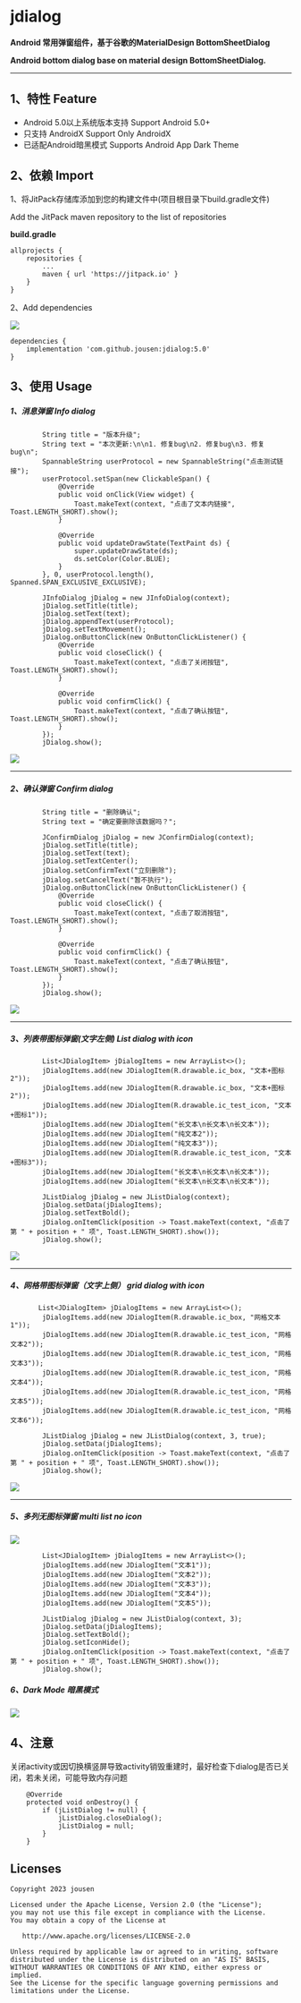# jdialog

**Android 常用弹窗组件，基于谷歌的MaterialDesign BottomSheetDialog**

**Android bottom dialog base on material design BottomSheetDialog.**

------

## 1、特性 Feature

- Android 5.0以上系统版本支持 Support Android 5.0+
- 只支持 AndroidX Support Only AndroidX
- 已适配Android暗黑模式 Supports Android App Dark Theme

## 2、依赖 Import

1、将JitPack存储库添加到您的构建文件中(项目根目录下build.gradle文件)

Add the JitPack maven repository to the list of repositories

**build.gradle**

```
allprojects {
    repositories {
        ...
        maven { url 'https://jitpack.io' }
    }
}
```

2、Add dependencies

[![](https://jitpack.io/v/jousen/jdialog.svg)](https://jitpack.io/#jousen/jdialog)

```
dependencies {
    implementation 'com.github.jousen:jdialog:5.0'
}
```

## 3、使用 Usage

##### 1、消息弹窗 Info dialog

```
        String title = "版本升级";
        String text = "本次更新:\n\n1. 修复bug\n2. 修复bug\n3. 修复bug\n";
        SpannableString userProtocol = new SpannableString("点击测试链接");
        userProtocol.setSpan(new ClickableSpan() {
            @Override
            public void onClick(View widget) {
                Toast.makeText(context, "点击了文本内链接", Toast.LENGTH_SHORT).show();
            }

            @Override
            public void updateDrawState(TextPaint ds) {
                super.updateDrawState(ds);
                ds.setColor(Color.BLUE);
            }
        }, 0, userProtocol.length(), Spanned.SPAN_EXCLUSIVE_EXCLUSIVE);

        JInfoDialog jDialog = new JInfoDialog(context);
        jDialog.setTitle(title);
        jDialog.setText(text);
        jDialog.appendText(userProtocol);
        jDialog.setTextMovement();
        jDialog.onButtonClick(new OnButtonClickListener() {
            @Override
            public void closeClick() {
                Toast.makeText(context, "点击了关闭按钮", Toast.LENGTH_SHORT).show();
            }

            @Override
            public void confirmClick() {
                Toast.makeText(context, "点击了确认按钮", Toast.LENGTH_SHORT).show();
            }
        });
        jDialog.show();
```

<img src="https://github.com/jousen/jdialog/blob/main/img/1.png"/>

------

##### 2、确认弹窗 Confirm dialog 

```
        String title = "删除确认";
        String text = "确定要删除该数据吗？";

        JConfirmDialog jDialog = new JConfirmDialog(context);
        jDialog.setTitle(title);
        jDialog.setText(text);
        jDialog.setTextCenter();
        jDialog.setConfirmText("立刻删除");
        jDialog.setCancelText("暂不执行");
        jDialog.onButtonClick(new OnButtonClickListener() {
            @Override
            public void closeClick() {
                Toast.makeText(context, "点击了取消按钮", Toast.LENGTH_SHORT).show();
            }

            @Override
            public void confirmClick() {
                Toast.makeText(context, "点击了确认按钮", Toast.LENGTH_SHORT).show();
            }
        });
        jDialog.show();
```

<img src="https://github.com/jousen/jdialog/blob/main/img/2.png"/>

------

##### 3、列表带图标弹窗(文字左侧) List dialog with icon

```
        List<JDialogItem> jDialogItems = new ArrayList<>();
        jDialogItems.add(new JDialogItem(R.drawable.ic_box, "文本+图标2"));
        jDialogItems.add(new JDialogItem(R.drawable.ic_box, "文本+图标2"));
        jDialogItems.add(new JDialogItem(R.drawable.ic_test_icon, "文本+图标1"));
        jDialogItems.add(new JDialogItem("长文本\n长文本\n长文本"));
        jDialogItems.add(new JDialogItem("纯文本2"));
        jDialogItems.add(new JDialogItem("纯文本3"));
        jDialogItems.add(new JDialogItem(R.drawable.ic_test_icon, "文本+图标3"));
        jDialogItems.add(new JDialogItem("长文本\n长文本\n长文本"));
        jDialogItems.add(new JDialogItem("长文本\n长文本\n长文本"));

        JListDialog jDialog = new JListDialog(context);
        jDialog.setData(jDialogItems);
        jDialog.setTextBold();
        jDialog.onItemClick(position -> Toast.makeText(context, "点击了第 " + position + " 项", Toast.LENGTH_SHORT).show());
        jDialog.show();
```

<img src="https://github.com/jousen/jdialog/blob/main/img/3.png"/>

------

##### 4、网格带图标弹窗（文字上侧） grid dialog with icon

```
       List<JDialogItem> jDialogItems = new ArrayList<>();
        jDialogItems.add(new JDialogItem(R.drawable.ic_box, "网格文本1"));
        jDialogItems.add(new JDialogItem(R.drawable.ic_test_icon, "网格文本2"));
        jDialogItems.add(new JDialogItem(R.drawable.ic_test_icon, "网格文本3"));
        jDialogItems.add(new JDialogItem(R.drawable.ic_test_icon, "网格文本4"));
        jDialogItems.add(new JDialogItem(R.drawable.ic_test_icon, "网格文本5"));
        jDialogItems.add(new JDialogItem(R.drawable.ic_test_icon, "网格文本6"));

        JListDialog jDialog = new JListDialog(context, 3, true);
        jDialog.setData(jDialogItems);
        jDialog.onItemClick(position -> Toast.makeText(context, "点击了第 " + position + " 项", Toast.LENGTH_SHORT).show());
        jDialog.show();
```

<img src="https://github.com/jousen/jdialog/blob/main/img/4.png"/>

------

##### 5、多列无图标弹窗 multi list no icon

<img src="https://github.com/jousen/jdialog/blob/main/img/5.png"/>

```
        List<JDialogItem> jDialogItems = new ArrayList<>();
        jDialogItems.add(new JDialogItem("文本1"));
        jDialogItems.add(new JDialogItem("文本2"));
        jDialogItems.add(new JDialogItem("文本3"));
        jDialogItems.add(new JDialogItem("文本4"));
        jDialogItems.add(new JDialogItem("文本5"));

        JListDialog jDialog = new JListDialog(context, 3);
        jDialog.setData(jDialogItems);
        jDialog.setTextBold();
        jDialog.setIconHide();
        jDialog.onItemClick(position -> Toast.makeText(context, "点击了第 " + position + " 项", Toast.LENGTH_SHORT).show());
        jDialog.show();
```

##### 6、Dark Mode 暗黑模式

<img src="https://github.com/jousen/jdialog/blob/main/img/6.png"/>

##### 

## 4、注意

关闭activity或因切换横竖屏导致activity销毁重建时，最好检查下dialog是否已关闭，若未关闭，可能导致内存问题

```
	@Override
    protected void onDestroy() {
        if (jListDialog != null) {
            jListDialog.closeDialog();
            jListDialog = null;
        }
    }
```



## Licenses

```
Copyright 2023 jousen

Licensed under the Apache License, Version 2.0 (the "License");
you may not use this file except in compliance with the License.
You may obtain a copy of the License at

   http://www.apache.org/licenses/LICENSE-2.0

Unless required by applicable law or agreed to in writing, software
distributed under the License is distributed on an "AS IS" BASIS,
WITHOUT WARRANTIES OR CONDITIONS OF ANY KIND, either express or implied.
See the License for the specific language governing permissions and
limitations under the License.
```